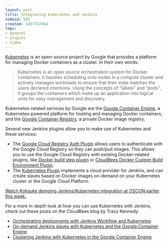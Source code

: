 ```yaml
---
layout: post
title: Integrating Kubernetes and Jenkins
nodeid: 585
created: 1437747464
tags:
- general
- plugins
- video
---
```

[Kubernetes](http://kubernetes.io/) is an open-source project by Google that provides a platform for managing Docker containers as a cluster. In their own words:

> Kubernetes is an open source orchestration system for Docker containers. It handles scheduling onto nodes in a compute cluster and actively manages workloads to ensure that their state matches the users declared intentions. Using the concepts of "labels" and "pods", it groups the containers which make up an application into logical units for easy management and discovery.

Kubernetes-related services by Google are the [Google Container Engine](https://cloud.google.com/container-engine/), a Kubernetes-powered platform for hosting and managing Docker containers, and the [Google Container Registry](https://cloud.google.com/tools/container-registry/#overview), a private Docker image registry.

Several new Jenkins plugins allow you to make use of Kubernetes and these services:

* The [Google Cloud Registry Auth Plugin](https://wiki.jenkins-ci.org/display/JENKINS/Google+Container+Registry+Auth+Plugin) allows users to authenticate with the Google Cloud Registry so they can push/pull images. This allows you to use the Google Cloud Registry with existing Docker-related plugins, like [Docker build step plugin](https://wiki.jenkins-ci.org/display/JENKINS/Docker+build+step+plugin) or [CloudBees Docker Custom Build Environment Plugin](https://wiki.jenkins-ci.org/display/JENKINS/CloudBees+Docker+Custom+Build+Environment+Plugin).
* The [Kubernetes Plugin](https://wiki.jenkins-ci.org/display/JENKINS/Kubernetes+Plugin) implements a cloud provider for Jenkins, and can create slaves based on Docker images on-demand on your Kubernetes cluster or the Google Cloud Platform.

[Watch Kohsuke demoing Jenkins/Kubernetes integration at OSCON earlier this week.](https://www.youtube.com/watch?v=PFCSSiT-UUQ&index=21&list=PL69nYSiGNLP0Ljwa9J98xUd6UlM604Y-l)

For a more in-depth look at how you can use Kubernetes with Jenkins, check out these posts on the CloudBees blog by Tracy Kennedy:

* [Orchestrating deployments with Jenkins Workflow and Kubernetes](http://blog.cloudbees.com/2015/07/orchestrating-deployments-with-jenkins.html)
* [On-demand Jenkins slaves with Kubernetes and the Google Container Engine](http://blog.cloudbees.com/2015/07/on-demand-jenkins-slaves-with.html)
* [Clustering Jenkins with Kubernetes in the Google Container Engine](http://blog.cloudbees.com/2015/07/clustering-jenkins-with-kubernetes-in.html)
